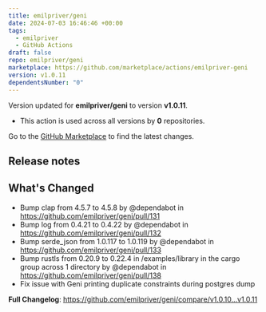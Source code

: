 ```yaml
---
title: emilpriver/geni
date: 2024-07-03 16:46:46 +00:00
tags:
  - emilpriver
  - GitHub Actions
draft: false
repo: emilpriver/geni
marketplace: https://github.com/marketplace/actions/emilpriver-geni
version: v1.0.11
dependentsNumber: "0"
---
```



Version updated for **emilpriver/geni** to version **v1.0.11**.
- This action is used across all versions by **0** repositories.

Go to the [GitHub Marketplace](https://github.com/marketplace/actions/emilpriver-geni) to find the latest changes.

## Release notes

## What's Changed
* Bump clap from 4.5.7 to 4.5.8 by @dependabot in https://github.com/emilpriver/geni/pull/131
* Bump log from 0.4.21 to 0.4.22 by @dependabot in https://github.com/emilpriver/geni/pull/132
* Bump serde_json from 1.0.117 to 1.0.119 by @dependabot in https://github.com/emilpriver/geni/pull/133
* Bump rustls from 0.20.9 to 0.22.4 in /examples/library in the cargo group across 1 directory by @dependabot in https://github.com/emilpriver/geni/pull/138
* Fix issue with Geni printing duplicate constraints during postgres dump


**Full Changelog**: https://github.com/emilpriver/geni/compare/v1.0.10...v1.0.11
